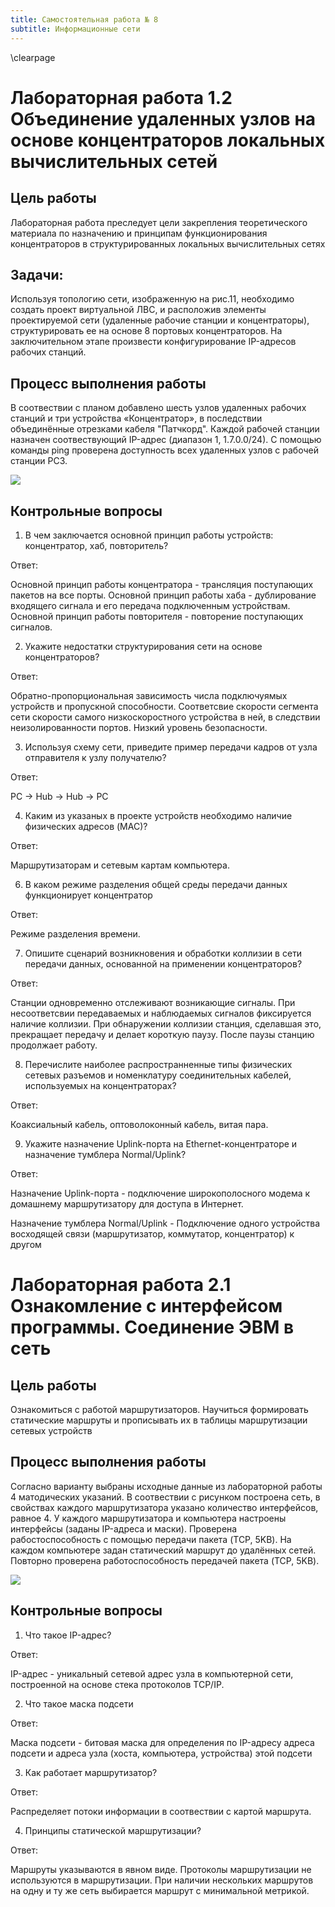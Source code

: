 ```yaml
---
title: Самостоятельная работа № 8
subtitle: Информационные сети
---
```

\clearpage

# Лабораторная работа 1.2 Объединение удаленных узлов на основе концентраторов локальных вычислительных сетей

## Цель работы 

Лабораторная работа преследует цели закрепления теоретического материала по
назначению и принципам функционирования концентраторов в структурированных локальных вычислительных сетях

## Задачи: 
Используя топологию сети, изображенную на рис.11, необходимо создать проект виртуальной ЛВС, и расположив элементы проектируемой сети (удаленные рабочие станции и концентраторы), структурировать ее на основе 8 портовых концентраторов. На заключительном этапе произвести конфигурирование IP-адресов рабочих станций.

## Процесс выполнения работы

В соотвествии с планом добавлено шесть узлов удаленных рабочих станций и три устройства «Концентратор», в последствии объединённые отрезками кабеля "Патчкорд". Каждой рабочей станции назначен соотвествующий IP-адрес (диапазон 1, 1.7.0.0/24). С помощью команды ping проверена доступность всех удаленных узлов с рабочей станции PC3.

![](1_2.png)

## Контрольные вопросы 

1. В чем заключается основной принцип работы устройств: концентратор, хаб, 
повторитель?

Ответ:

Основной принцип работы концентратора - трансляция поступающих пакетов на все порты.
Основной принцип работы хаба - дублирование входящего сигнала и его передача подключенным устройствам.
Основной принцип работы повторителя - повторение поступающих сигналов.

2. Укажите недостатки структурирования сети на основе концентраторов?

Ответ: 

Обратно-пропорциональная зависимость числа подключуямых устройств и пропускной способности.
Соответсвие скорости сегмента сети скорости самого низкоскоростного устройства в ней, в следствии неизолированности портов.
Низкий уровень безопасности.

3. Используя схему сети, приведите пример передачи кадров от узла отправителя к узлу получателю?

Ответ:

PC -> Hub -> Hub -> PC

4. Каким из указаных в проекте устройств необходимо наличие физических 
адресов (MAC)?

Ответ:

Маршрутизаторам и сетевым картам компьютера.

6. В каком режиме разделения общей среды передачи данных функционирует 
концентратор

Ответ:

Режиме разделения времени.

7. Опишите сценарий возникновения и обработки коллизии в сети передачи 
данных, основанной на применении концентраторов?

Ответ:

Станции одновременно отслеживают возникающие сигналы. При несоответсвии передаваемых и наблюдаемых сигналов фиксируется наличие коллизии. При обнаружении коллизии станция, сделавшая это, прекращает передачу и делает короткую паузу. После паузы станцию продолжает работу.

8. Перечислите наиболее распространненные типы физических сетевых разъемов и номенклатуру соединительных кабелей, используемых на концентраторах?

Ответ:

Коаксиальный кабель, оптоволоконный кабель, витая пара.

9. Укажите назначение Uplink-порта на Ethernet-концентраторе и назначение 
тумблера Normal/Uplink?

Ответ: 

Назначение Uplink-порта - подключение широкополосного модема к домашнему маршрутизатору для доступа в 
Интернет.

Назначение тумблера Normal/Uplink - Подключение одного устройства восходящей связи (маршрутизатор, коммутатор, концентратор) к другом

# Лабораторная работа 2.1 Ознакомление с интерфейсом программы. Соединение ЭВМ в сеть

## Цель работы

Ознакомиться с работой маршрутизаторов. Научиться формировать статические маршруты и прописывать их в таблицы маршрутизации сетевых устройств

## Процесс выполнения работы

Согласно варианту выбраны исходные данные из лабораторной работы 4 матодических указаний. В соотвествии с рисунком построена сеть, в свойствах каждого маршрутизатора указано количество интерфейсов, равное 4. У каждого маршрутизатора и компьютера настроены интерфейсы (заданы IP-адреса и маски). Проверена рабостоспособность с помощью передачи пакета (TCP, 5KB).
На каждом компьютере задан статический маршрут до удалённых сетей. Повторно проверена работоспособность передачей пакета (TCP, 5KB).

![](2_2.png)

## Контрольные вопросы

1. Что такое IP-адрес?

Ответ:

IP-адрес - уникальный сетевой адрес узла в компьютерной сети, построенной на 
основе стека протоколов TCP/IP.

2. Что такое маска подсети

Ответ:

Маска подсети - битовая маска для определения по IP-адресу адреса подсети и 
адреса узла (хоста, компьютера, устройства) этой подсети

3. Как работает маршрутизатор?

Ответ:

Распределяет потоки информации в соотвествии с картой маршрута.

4. Принципы статической маршрутизации?

Ответ:

Маршруты указываются в явном виде.
Протоколы маршрутизации не используются в маршрутизации.
При наличии нескольких маршрутов на одну и ту же сеть выбирается маршрут с минимальной метрикой.
